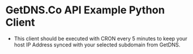 # GetDNS.Co API Example Python Client

* This client should be executed with CRON every 5 minutes to keep your host IP Address synced with your selected subdomain from GetDNS. 
